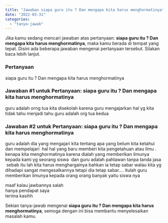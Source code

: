 ```yaml
---
title: "Jawaban siapa guru itu ? Dan mengapa kita harus menghormatinya"
date: "2022-03-31"
categories: 
  - "tanya-jawab"
---
```


Jika kamu sedang mencari jawaban atas pertanyaan: **siapa guru itu ? Dan mengapa kita harus menghormatinya**, maka kamu berada di tempat yang tepat. Disini ada beberapa jawaban mengenai pertanyaan tersebut. Silakan baca lebih lanjut.

### Pertanyaan

siapa guru itu ? Dan mengapa kita harus menghormatinya

### Jawaban #1 untuk Pertanyaan: siapa guru itu ? Dan mengapa kita harus menghormatinya

guru adalah orng tua kita disekolah karena guru mengajarkan hal yg kita tidak tahu menjadi tahu guru adalah org tua kedua

### Jawaban #2 untuk Pertanyaan: siapa guru itu ? Dan mengapa kita harus menghormatinya

guru adalah dia yang mengajari kita tentang apa yang belum kita ketahui dan mempelajari  hal hal yang baru memberi kita pengetahuan atau ilmu . kenapa kita menghormatinya karena dialah yang memberikan ilmunya kepada kami yg seorang siswa  dan guru adalah pahlawan tanpa tanda jasa  sebab itu lah kita harus menghargainya bahkan ia tetap sabar walau kita yg dihadapi sangat mengesalkannya tetapi dia tetap sabar.... itulah guru memberikan ilmunya kepada orang orang banyak yaitu siswa nya   
  
maaf kalau jawbannya salah   
hanya pendapat saya   
terima kasihh

Sekian tanya-jawab mengenai **siapa guru itu ? Dan mengapa kita harus menghormatinya**, semoga dengan ini bisa membantu menyelesaikan masalah kamu.
